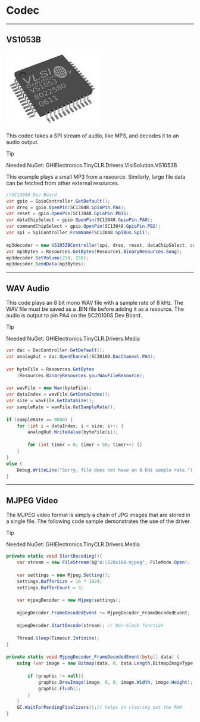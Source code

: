 # Codec
---

## VS1053B

![VS1053B](./images/VS1053B.png)

This codec takes a SPI stream of audio, like MP3, and decodes it to an audio output.

> [!TIP]
> Needed NuGet: GHIElectronics.TinyCLR.Drivers.VlsiSolution.VS1053B

This example plays a small MP3 from a resource. Similarly, large file data can be fetched from other external resources.

```cs
//SC13048 Dev Board
var gpio = GpioController.GetDefault();
var dreq = gpio.OpenPin(SC13048.GpioPin.PA4);
var reset = gpio.OpenPin(SC13048.GpioPin.PB15);
var dataChipSelect = gpio.OpenPin(SC13048.GpioPin.PA0);
var commandChipSelect = gpio.OpenPin(SC13048.GpioPin.PB2);
var spi = SpiController.FromName(SC13048.SpiBus.Spi1);

mp3decoder = new VS1053BController(spi, dreq, reset, dataChipSelect, commandChipSelect);
var mp3Bytes = Resources.GetBytes(Resource1.BinaryResources.Song);
mp3decoder.SetVolume(250, 250);
mp3decoder.SendData(mp3Bytes);
```
---

## WAV Audio

This code plays an 8 bit mono WAV file with a sample rate of 8 kHz. The WAV file must be saved as a .BIN file before adding it as a resource. The audio is output to pin PA4 on the SC20100S Dev Board.

> [!Tip]
> Needed NuGet: GHIElectronics.TinyCLR.Drivers.Media


```cs
var dac = DacController.GetDefault();
var analogOut = dac.OpenChannel(SC20100.DacChannel.PA4);

var byteFile = Resources.GetBytes
    (Resources.BinaryResources.yourWavFileResource);

var wavFile = new Wav(byteFile);
var dataIndex = wavFile.GetDataIndex();
var size = wavFile.GetDataSize();
var sampleRate = wavFile.GetSampleRate();

if (sampleRate == 8000) {
    for (int i = dataIndex; i < size; i++) {
        analogOut.WriteValue(byteFile[i]);

        for (int timer = 0; timer < 58; timer++) {}
    }
}
else {
    Debug.WriteLine("Sorry, file does not have an 8 kHz sample rate.");
}
```
---

## MJPEG Video

The MJPEG video format is simply a chain of JPG images that are stored in a single file. The following code sample demonstrates the use of the driver.

> [!Tip]
> Needed NuGet: GHIElectronics.TinyCLR.Drivers.Media

```cs
private static void StartDecoding(){
    var stream = new FileStream($@"A:\128x160.mjpeg", FileMode.Open);

    var settings = new Mjpeg.Setting();
    settings.BufferSize = 16 * 1024;
    settings.BufferCount = 3;

    var mjpegDecoder = new Mjpeg(settings);

    mjpegDecoder.FrameDecodedEvent += MjpegDecoder_FrameDecodedEvent;

    mjpegDecoder.StartDecode(stream); // Non-block function

    Thread.Sleep(Timeout.Infinite);
}

private static void MjpegDecoder_FrameDecodedEvent(byte[] data) {
    using (var image = new Bitmap(data, 0, data.Length,BitmapImageType.Jpeg)){

        if (graphic != null){
            graphic.DrawImage(image, 0, 0, image.Width, image.Height);
            graphic.Flush();
        }
    }
    GC.WaitForPendingFinalizers();// helps in clearing out the RAM
}
```

